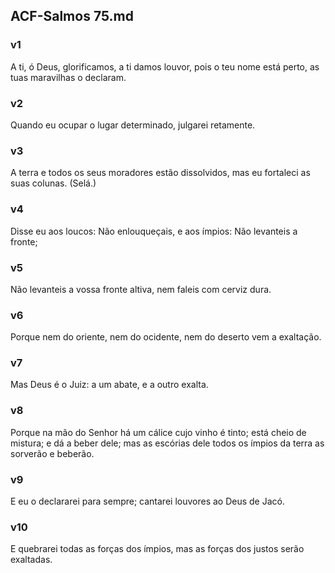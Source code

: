 ## ACF-Salmos 75.md
### v1
 A ti, ó Deus, glorificamos, a ti damos louvor, pois o teu nome está perto, as tuas maravilhas o declaram.
### v2
 Quando eu ocupar o lugar determinado, julgarei retamente.
### v3
 A terra e todos os seus moradores estão dissolvidos, mas eu fortaleci as suas colunas. (Selá.)
### v4
 Disse eu aos loucos: Não enlouqueçais, e aos ímpios: Não levanteis a fronte;
### v5
 Não levanteis a vossa fronte altiva, nem faleis com cerviz dura.
### v6
 Porque nem do oriente, nem do ocidente, nem do deserto vem a exaltação.
### v7
 Mas Deus é o Juiz: a um abate, e a outro exalta.
### v8
 Porque na mão do Senhor há um cálice cujo vinho é tinto; está cheio de mistura; e dá a beber dele; mas as escórias dele todos os ímpios da terra as sorverão e beberão.
### v9
 E eu o declararei para sempre; cantarei louvores ao Deus de Jacó.
### v10
 E quebrarei todas as forças dos ímpios, mas as forças dos justos serão exaltadas.
